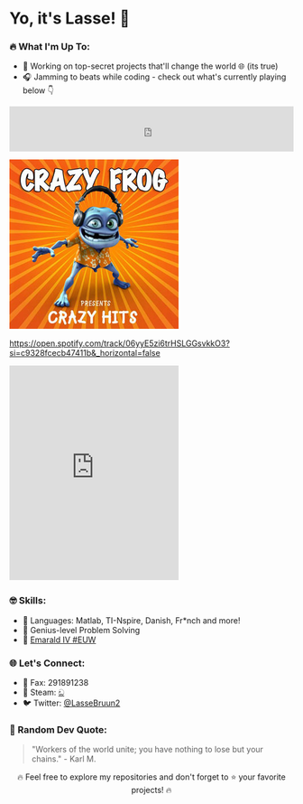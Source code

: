<!-- Your Introduction -->
# Yo, it's Lasse! 👋

<!-- Dynamic Content -->
### 🔥 What I'm Up To:
- 💼 Working on top-secret projects that'll change the world 🌐 (its true)
- 🎧 Jamming to beats while coding - check out what's currently playing below 👇

<!-- Spotify Now Playing -->
<div style="left: 0; width: 100%; height: 80px; position: relative;"><iframe src="https://open.spotify.com/embed/track/06yyE5zi6trHSLGGsvkkO3?utm_source=oembed" style="top: 0; left: 0; width: 100%; height: 100%; position: absolute; border: 0;" allowfullscreen allow="clipboard-write; encrypted-media; fullscreen; picture-in-picture;"></iframe></div>

[![Axel F by Crazy Frog](https://github.com/Lasseb200/Lasseb200/blob/main/Crazy_Frog_-_Crazy_Frog_Presents_Crazy_Hits_CD_cover.jpg)](https://open.spotify.com/track/06yyE5zi6trHSLGGsvkkO3?si=c9328fcecb47411b)

https://open.spotify.com/track/06yyE5zi6trHSLGGsvkkO3?si=c9328fcecb47411b&_horizontal=false


  <!-- Paste the Spotify Embed Code here -->
  <iframe src="https://open.spotify.com/track/06yyE5zi6trHSLGGsvkkO3?si=c9328fcecb47411b&nd=1&dlsi=0c01b943deb440f1" width="300" height="380" frameborder="0" allowtransparency="true" allow="encrypted-media"></iframe>


<!-- Skills -->
### 🤓 Skills:
- 🚀 Languages: Matlab, TI-Nspire, Danish, Fr*nch and more!
- 🧠 Genius-level Problem Solving
- 💎 [Emarald IV #EUW](https://www.leagueofgraphs.com/summoner/euw/gKOphelia-EUW)

<!-- Connect with Me -->
### 🌐 Let's Connect:
- 📠 Fax: 291891238
- 💨 Steam: [ඩ](https://steamcommunity.com/profiles/76561198164934203)
- 🐦 Twitter: [@LasseBruun2](https://twitter.com/LasseBruun2)

<!-- Random Quote -->
### 📜 Random Dev Quote:
> "Workers of the world unite; you have nothing to lose but your chains." - Karl M.

<!-- Footer -->
<p align="center">
  🔥 Feel free to explore my repositories and don't forget to ⭐️ your favorite projects! 🔥
</p>
